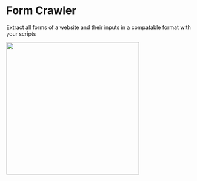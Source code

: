 # Form Crawler

Extract all forms of a website and their inputs in a compatable format with your scripts

<img src="https://github.com/sinatamari/form_crawler/Screenshot.png" width="350">
